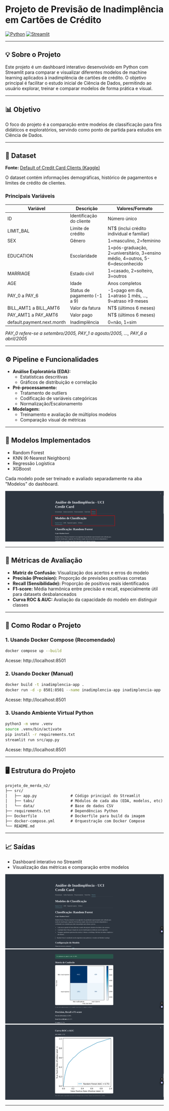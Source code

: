 # Projeto de Previsão de Inadimplência em Cartões de Crédito

[![Python](https://img.shields.io/badge/Python-3.8%2B-blue)](https://python.org)
[![Streamlit](https://img.shields.io/badge/Streamlit-App-orange)](https://streamlit.io)

---

## 💡 Sobre o Projeto
Este projeto é um dashboard interativo desenvolvido em Python com Streamlit para comparar e visualizar diferentes modelos de machine learning aplicados à inadimplência de cartões de crédito. O objetivo principal é facilitar o estudo inicial de Ciência de Dados, permitindo ao usuário explorar, treinar e comparar modelos de forma prática e visual.

---

## 📊 Objetivo
O foco do projeto é a comparação entre modelos de classificação para fins didáticos e exploratórios, servindo como ponto de partida para estudos em Ciência de Dados.

---

## 📁 Dataset
**Fonte:** [Default of Credit Card Clients (Kaggle)](https://www.kaggle.com/datasets/uciml/default-of-credit-card-clients-dataset)

O dataset contém informações demográficas, histórico de pagamentos e limites de crédito de clientes.

### Principais Variáveis
| Variável | Descrição | Valores/Formato |
|----------|-----------|-----------------|
| ID | Identificação do cliente | Número único |
| LIMIT_BAL | Limite de crédito | NT$ (inclui crédito individual e familiar) |
| SEX | Gênero | 1=masculino, 2=feminino |
| EDUCATION | Escolaridade | 1=pós-graduação, 2=universitário, 3=ensino médio, 4=outros, 5-6=desconhecido |
| MARRIAGE | Estado civil | 1=casado, 2=solteiro, 3=outros |
| AGE | Idade | Anos completos |
| PAY_0 a PAY_6 | Status de pagamento (-1 a 9) | -1=pago em dia, 1=atraso 1 mês, ..., 9=atraso ≥9 meses |
| BILL_AMT1 a BILL_AMT6 | Valor da fatura | NT$ (últimos 6 meses) |
| PAY_AMT1 a PAY_AMT6 | Valor pago | NT$ (últimos 6 meses) |
| default.payment.next.month | Inadimplência | 0=não, 1=sim |

*PAY_0 refere-se a setembro/2005, PAY_1 a agosto/2005, ..., PAY_6 a abril/2005*

---

## ⚙️ Pipeline e Funcionalidades
- **Análise Exploratória (EDA):**
  - Estatísticas descritivas
  - Gráficos de distribuição e correlação
- **Pré-processamento:**
  - Tratamento de outliers
  - Codificação de variáveis categóricas
  - Normalização/Escalonamento
- **Modelagem:**
  - Treinamento e avaliação de múltiplos modelos
  - Comparação visual de métricas

---

## 🤖 Modelos Implementados
- Random Forest
- KNN (K-Nearest Neighbors)
- Regressão Logística
- XGBoost

Cada modelo pode ser treinado e avaliado separadamente na aba "Modelos" do dashboard.

![alt text](src/images/image4.png)

---

## 📏 Métricas de Avaliação
- **Matriz de Confusão:** Visualização dos acertos e erros do modelo
- **Precisão (Precision):** Proporção de previsões positivas corretas
- **Recall (Sensibilidade):** Proporção de positivos reais identificados
- **F1-score:** Média harmônica entre precisão e recall, especialmente útil para datasets desbalanceados
- **Curva ROC & AUC:** Avaliação da capacidade do modelo em distinguir classes

---

## 🚀 Como Rodar o Projeto

### 1. Usando Docker Compose (Recomendado)
```bash
docker compose up --build
```
Acesse: http://localhost:8501

### 2. Usando Docker (Manual)
```bash
docker build -t inadimplencia-app .
docker run -d -p 8501:8501 --name inadimplencia-app inadimplencia-app
```
Acesse: http://localhost:8501

### 3. Usando Ambiente Virtual Python
```bash
python3 -m venv .venv
source .venv/bin/activate
pip install -r requirements.txt
streamlit run src/app.py
```
Acesse: http://localhost:8501

---

## 🖥️ Estrutura do Projeto
```
projeto_de_merda_n2/
├── src/
│   ├── app.py               # Código principal do Streamlit
│   ├── tabs/                # Módulos de cada aba (EDA, modelos, etc)
│   └── data/                # Base de dados CSV
├── requirements.txt         # Dependências Python
├── Dockerfile               # Dockerfile para build da imagem
├── docker-compose.yml       # Orquestração com Docker Compose
└── README.md
```

---

## 📈 Saídas
- Dashboard interativo no Streamlit
- Visualização das métricas e comparação entre modelos

![alt text](src/images/image1.png)
![alt text](src/images/image2.png)
![alt text](src/images/image3.png)

---